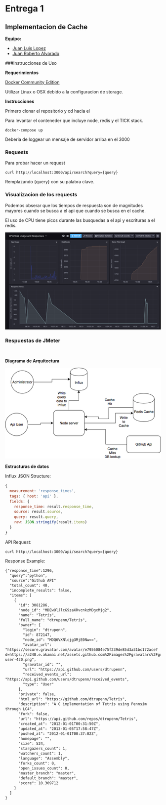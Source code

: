 # Entrega 1 

## Implementacion de Cache

**Equipo:**

- [Juan Luis Lopez](https://github.com/juanluislopez24)
- [Juan Roberto Alvarado](https://github.com/Juanroalvarado)


###Instrucciones de Uso

**Requerimientos**

[Docker Community Edition](https://www.docker.com/community-edition)

Utilizar Linux o OSX debido a la configuracion de storage.

**Instrucciones**

Primero clonar el repositorio y cd hacia el

Para levantar el conteneder que incluye node, redis y el TICK stack.

```
docker-compose up
```

Deberia de loggear un mensaje de servidor arriba en el 3000

### Requests

Para probar hacer un request

```
curl http://localhost:3000/api/search?query={query}
```

Remplazando {query} con su palabra clave.

### Visualizacion de los requests
Podemos obserar que los tiempos de respuesta son de magnitudes mayores cuando se busca a el api que cuando se busca en el cache.

El uso de CPU tiene picos durante las busquedas a el api y escrituras a el redis.

![visualizacion](https://raw.githubusercontent.com/j-ufm-datos2/entrega1-caching-lab/master/project%20description/dashboard.png)

### Respuestas de JMeter

![]()


**Diagrama de Arquitectura**

![diagrama-aquitectura](https://raw.githubusercontent.com/j-ufm-datos2/entrega1-caching-lab/master/project%20description/Diagrama%20de%20arquitectura.png)

**Estructuras de datos**

Influx JSON Structure:

```javascript
{
  measurement: 'response_times',
  tags: { host: 'api' },
  fields: {
    response_time: result.response_time,
    source: result.source,
    query: result.query,
    raw: JSON.stringify(result.items)
  }
}
```

API Request:

```
curl http://localhost:3000/api/search?query={query}
```

Response Example:

```
{"response_time":1296,
  "query":"python",
  "source":"Github API"
  "total_count": 40,
  "incomplete_results": false,
  "items": [
    {
      "id": 3081286,
      "node_id": "MDEwOlJlcG9zaXRvcnkzMDgxMjg2",
      "name": "Tetris",
      "full_name": "dtrupenn/Tetris",
      "owner": {
        "login": "dtrupenn",
        "id": 872147,
        "node_id": "MDQ6VXNlcjg3MjE0Nw==",
        "avatar_url": "https://secure.gravatar.com/avatar/e7956084e75f239de85d3a31bc172ace?d=https://a248.e.akamai.net/assets.github.com%2Fimages%2Fgravatars%2Fgravatar-user-420.png",
        "gravatar_id": "",
        "url": "https://api.github.com/users/dtrupenn",
        "received_events_url": "https://api.github.com/users/dtrupenn/received_events",
        "type": "User"
      },
      "private": false,
      "html_url": "https://github.com/dtrupenn/Tetris",
      "description": "A C implementation of Tetris using Pennsim through LC4",
      "fork": false,
      "url": "https://api.github.com/repos/dtrupenn/Tetris",
      "created_at": "2012-01-01T00:31:50Z",
      "updated_at": "2013-01-05T17:58:47Z",
      "pushed_at": "2012-01-01T00:37:02Z",
      "homepage": "",
      "size": 524,
      "stargazers_count": 1,
      "watchers_count": 1,
      "language": "Assembly",
      "forks_count": 0,
      "open_issues_count": 0,
      "master_branch": "master",
      "default_branch": "master",
      "score": 10.309712
    }
  ]
}
```
